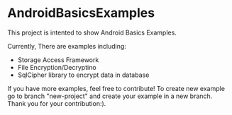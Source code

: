 # AndroidBasicsExamples

This project is intented to show Android Basics Examples.

Currently, There are examples including:

- Storage Access Framework
- File Encryption/Decryptino 
- SqlCipher library to encrypt data in database


If you have more examples, feel free to contribute!
To create new example go to branch "new-project" and create your example in a new branch. Thank you for your contribution:). 
